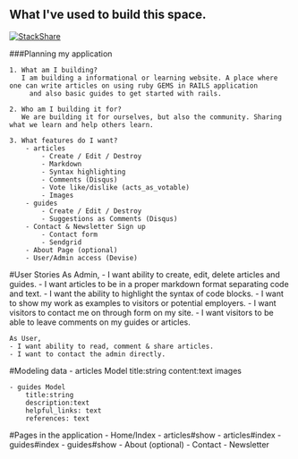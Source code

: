 ## What I've used to build this space.

[![StackShare](http://img.shields.io/badge/tech-stack-0690fa.svg?style=flat)](http://stackshare.io/jvssvarma/my-tools)


###Planning my application

	1. What am I building?
	   I am building a informational or learning website. A place where one can write articles on using ruby GEMS in RAILS application
		 and also basic guides to get started with rails.

	2. Who am I building it for?
	   We are building it for ourselves, but also the community. Sharing what we learn and help others learn.

	3. What features do I want?
		- articles
			- Create / Edit / Destroy
			- Markdown
			- Syntax highlighting
			- Comments (Disqus)
			- Vote like/dislike (acts_as_votable)
			- Images
		- guides
			- Create / Edit / Destroy
			- Suggestions as Comments (Disqus)
		- Contact & Newsletter Sign up
			- Contact form
			- Sendgrid
		- About Page (optional)
		- User/Admin access (Devise)

#User Stories
	As Admin,
	- I want ability to create, edit, delete articles and guides.
	- I want articles to be in a proper markdown format separating code and text.
	- I want the ability to highlight the syntax of code blocks.
	- I want to show my work as examples to visitors or potential employers.
	- I want visitors to contact me on through form on my site.
	- I want visitors to be able to leave comments on my guides or articles.

	As User,
	- I want ability to read, comment & share articles.
	- I want to contact the admin directly.


#Modeling data
	- articles Model
		title:string
		content:text
		images

	- guides Model
		title:string
		description:text
		helpful_links: text
		references: text

#Pages in the application
	- Home/Index
	- articles#show
	- articles#index
	- guides#index
	- guides#show
	- About (optional)
	- Contact
	- Newsletter
